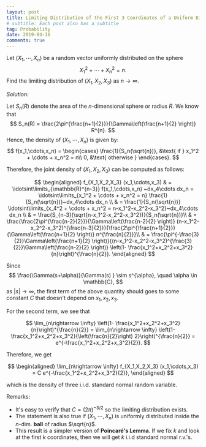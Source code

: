 ```yaml
---
layout: post
title: Limiting Distribution of the First 3 Coordinates of a Uniform Distribution on a Sphere
# subtitle: Each post also has a subtitle
tag: Probability
date: 2019-04-16
comments: true
---
```

Let $(X_1, \cdots, X_n)$ be a random vector uniformly distributed on the sphere
$$
X_1^2 + \cdots + X_n^2 = n.
$$
Find the limiting distribution of $(X_1, X_2, X_3)$ as $n \rightarrow \infty$.

_Solution:_

Let $S_n(R)$ denote the area of the $n$-dimensional sphere or radius $R$. We know that
$$
S_n(R) = \frac{2\pi^{\frac{n+1}{2}}}{\Gamma\left(\frac{n+1}{2} \right)} R^{n}.
$$
Hence, the density of $(X_1, \cdots, X_n)$ is given by:
$$
f(x_1,\cdots,x_n) = \begin{cases}
\frac{1}{S_n(\sqrt{n})}, &\text{ if } x_1^2 + \cdots + x_n^2 = n\\
0, &\text{ otherwise }
\end{cases}.
$$

Therefore, the joint density of $(X_1, X_2, X_3)$ can be computed as follows:

$$
\begin{aligned}
f_{X_1,X_2,X_3} (x_1,\cdots,x_3) & = \idotsint\limits_{\mathbb{R}^{n-3}} f(x_1,\cdots,x_n) ~dx_4\cdots dx_n = \idotsint\limits_{x_1^2 + \cdots + x_n^2 = n} \frac{1}{S_n(\sqrt{n})}~dx_4\cdots dx_n  \\
& =  \frac{1}{S_n(\sqrt{n})} \idotsint\limits_{x_4^2 + \cdots + x_n^2 = n-x_1^2-x_2^2-x_3^2}~dx_4\cdots dx_n   \\
& = \frac{S_{n-3}(\sqrt{n-x_1^2-x_2^2-x_3^2})}{S_n(\sqrt{n})}\\
& = \frac{\frac{2\pi^{\frac{n-2}{2}}}{\Gamma\left(\frac{n-2}{2} \right)} (n-x_1^2-x_2^2-x_3^2)^{\frac{n-3}{2}}}{\frac{2\pi^{\frac{n+1}{2}}}{\Gamma\left(\frac{n+1}{2} \right)} n^{\frac{n}{2}}}\\
& = \frac{\pi^{-\frac{3}{2}}\Gamma\left(\frac{n+1}{2} \right)}{(n-x_1^2-x_2^2-x_3^2)^{\frac{3}{2}}\Gamma\left(\frac{n-2}{2} \right)} \left(1- \frac{x_1^2+x_2^2+x_3^2}{n}\right)^{\frac{n}{2}}.
\end{aligned}
$$

Since
$$
\frac{\Gamma(s+\alpha)}{\Gamma(s) } \sim s^{\alpha}, \quad \alpha \in \mathbb{C},
$$
as $|s| \rightarrow \infty$, the first term of the above quantity should goes to some constant $C$ that doesn't depend on $x_1, x_2, x_3$.

For the second term, we see that

$$
\lim_{n\rightarrow \infty} \left(1- \frac{x_1^2+x_2^2+x_3^2}{n}\right)^{\frac{n}{2}} = \lim_{n\rightarrow \infty} \left(1- \frac{x_1^2+x_2^2+x_3^2}{\left(\frac{n}{2}\right) 2}\right)^{\frac{n}{2}}
 = e^{-\frac{x_1^2+x_2^2+x_3^2}{2}}.
$$

Therefore, we get

$$
\begin{aligned}
\lim_{n\rightarrow \infty}  f_{X_1,X_2,X_3} (x_1,\cdots,x_3) = C e^{-\frac{x_1^2+x_2^2+x_3^2}{2}},
\end{aligned}
$$

which is the density of three i.i.d. standard normal random variable.

Remarks:
- It's easy to verify that $C= (2\pi)^{-3/2}$ so the limiting distribution exists.
- The statement is also true if $(X_1, \cdots, X_n)$ is uniformly distributed inside the $n$-dim. **ball** of radius $\sqrt{n}$.
- This result is a simpler version of **Poincaré's Lemma**. If we fix $k$ and look at the first $k$ coordinates, then we will get $k$ i.i.d standard normal r.v.'s.
